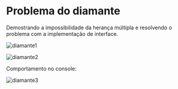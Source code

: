 # Problema do diamante

Demostrando a impossibilidade da herança múltipla e resolvendo o problema com a implementação de interface. 

![diamante1](https://user-images.githubusercontent.com/24979432/189350998-cb77c823-c200-4a7f-aef9-e9ff7fe60d45.png)

![diamante2](https://user-images.githubusercontent.com/24979432/189351005-fc2dd215-828c-400c-8330-09553499841a.png)

Comportamento no console: <br>

![diamante3](https://user-images.githubusercontent.com/24979432/189355492-dfb35f8c-3f74-44f8-a5a4-3dda529a01ee.png)









